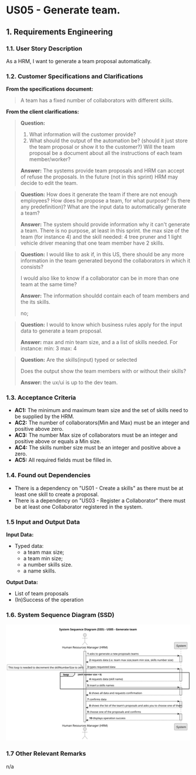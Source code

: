 # US05 - Generate team.


## 1. Requirements Engineering

### 1.1. User Story Description

As a HRM, I want to generate a team proposal automatically.

### 1.2. Customer Specifications and Clarifications 

**From the specifications document:**

> A team has a fixed number of collaborators with different skills.

**From the client clarifications:**

> **Question:**
>1. What information will the customer provide?
> 2. What should the output of the automation be? (should it just store the team proposal or show it to the customer?)
     Will the team proposal be a document about all the instructions of each team member/worker?
>
> **Answer:** The systems provide team proposals and HRM can accept of refuse the proposals. In the future (not in this
> sprint) HRM may decide to edit the team.

> **Question:**
> How does it generate the team if there are not enough employees?
> How does he propose a team, for what purpose? (Is there any predefinition)?
> What are the input data to automatically generate a team?
>
> **Answer:** The system should provide information why it can't generate a team.
> There is no purpose, at least in this sprint.
> the max size of the team (for instance 4)
> and the skill needed: 4 tree pruner and 1 light vehicle driver
> meaning that one team member have 2 skills.

> **Question:**
> I would like to ask if, in this US, there should be any more information in the team generated beyond the
> collaborators in which it consists?
>
> I would also like to know if a collaborator can be in more than one team at the same time?
>
> **Answer:**
> The information shouldd contain each of team members and the its skills.
>
> no;

> **Question:**
> I would to know which business rules apply for the input data to generate a team proposal.
>
> **Answer:**
> max and min team size, and a a list of skills needed.
> For instance:
> min: 3
> max: 4

> **Question:**
> Are the skills(input) typed or selected
>
>Does the output show the team members with or without their skills?
>
> **Answer:**
> the ux/ui is up to the dev team.

### 1.3. Acceptance Criteria

* **AC1:** The minimum and maximum team size and the set of skills need to be supplied by the HRM.
* **AC2:** The number of collaborators(Min and Max) must be an integer and positive above zero.
* **AC3:** The number Max size of collaborators must be an integer and positive above or equals a Min size.
* **AC4:** The skills number size must be an integer and positive above a zero.
* **AC5:** All required fields must be filled in.

### 1.4. Found out Dependencies

* There is a dependency on "US01 - Create a skills" as there must be at least one skill to create a proposal.
* There is a dependency on "US03 - Register a Collaborator" there must be at least one Collaborator registered in the
  system.

### 1.5 Input and Output Data

**Input Data:**

* Typed data:
    * a team max size;
    * a team min size;
    * a number skills size.
    * a name skills.

**Output Data:**

* List of team proposals
* (In)Success of the operation

### 1.6. System Sequence Diagram (SSD)

![System Sequence Diagram - Alternative One](svg/us05-system-sequence-diagram.svg)


### 1.7 Other Relevant Remarks

n/a